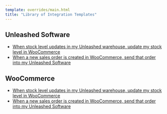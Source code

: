 ```yaml
---
template: overrides/main.html
title: "Library of Integration Templates"
---
```


## Unleashed Software
- [When stock level updates in my Unleashed warehouse, update my stock level in WooCommerce](unleashed-to-woocommerce-stock-updater.md "Unleashed to WooCommerce stock updater integration")
- [When a new sales order is created in WooCommerce, send that order into my Unleashed Software](woocommerce-to-unleashed-order-creator.md "WooCommerce to Unleashed order creation integration")

## WooCommerce
- [When stock level updates in my Unleashed warehouse, update my stock level in WooCommerce](unleashed-to-woocommerce-stock-updater.md "Unleashed to WooCommerce stock updater integration")
- [When a new sales order is created in WooCommerce, send that order into my Unleashed Software](woocommerce-to-unleashed-order-creator.md "WooCommerce to Unleashed order creation integration")

